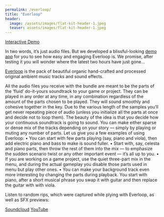 ```yaml
---
permalink: /everloop/
title: "Everloop"
header:
  image: /assets/images/flat-kit-header-1.jpeg
  teaser: assets/images/flat-kit-header-1.jpeg
---
```

[Interactive Demo](http://everloop.dustyroom.com/)

In two words, it’s just audio files. But we developed a blissful-looking [demo app](http://everloop.dustyroom.com/) for you to see how easy and engaging Everloop is. We promise, after testing it you will wonder where the latest two hours have just gone…  

[Everloop](https://assetstore.unity.com/packages/audio/music/everloop-nonlinear-soundtrack-45205?aid=1101lHzQ&utm_source=aff) is the pack of beautiful organic hand-crafted and processed original ambient music tracks and sound effects.  

All the audio files you receive with the bundle are meant to be the parts of the ‘fluid’ do-it-yours soundtrack to your game or project. They can be played in any order at any time, in any combination regardless of the amount of the parts chosen to be played. They will sound smoothly and cohesive together in the key. Due to the various length of the samples you’ll get never repeating piece of audio (unless you initialize all the parts at once and decide not to loop them).
The beauty of the idea is that you decide how your continuous soundtrack is going to sound. You can make either sparse or dense mix of the tracks depending on your story — simply by playing or muting any number of parts. Let us give you a few examples of using Everloop:
• You can start with few parts playing (say, piano and viola), then add electric piano and bass to make is sound fuller.
• Start with, say, celesta and piano parts, then throw the rest of them into the mix — to emphasize the sudden scenario twist or any other important event — it’s all up to you.
• If you are working on a game project, use the quiet three-part mix in the menu, and during the actual gameplay you disable those parts used in menu but play other ones.
• You can make your background track even more interesting by changing the parts during playback. You start with piano, after a short musical phrase you swap it with guitar and then replace the guitar with with viola.

Listen to random rips, which were captured while plying with Everloop, as well as SFX previews:

[Soundcloud](https://soundcloud.com/dstrm/sets/everloop-never-ending-soundtrack-suite)
[YouTube](https://youtu.be/zU0WFwDfaYU)